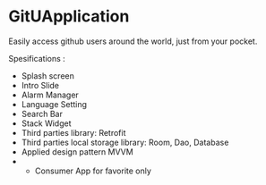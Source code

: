 # GitUApplication

Easily access github users around the world, 
just from your pocket.

Spesifications :

- Splash screen
- Intro Slide
- Alarm Manager
- Language Setting
- Search Bar
- Stack Widget
- Third parties library: Retrofit
- Third parties local storage library:
   Room, Dao, Database
- Applied design pattern MVVM
- + Consumer App for favorite only
